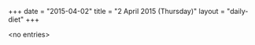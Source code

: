 +++
date = "2015-04-02"
title = "2 April 2015 (Thursday)"
layout = "daily-diet"
+++

<p>&lt;no entries&gt;</p>